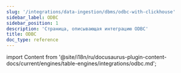 ```yaml
---
slug: '/integrations/data-ingestion/dbms/odbc-with-clickhouse'
sidebar_label: ODBC
sidebar_position: 1
description: 'Страница, описывающая интеграцию ODBC'
title: ODBC
doc_type: reference
---
```

import Content from '@site/i18n/ru/docusaurus-plugin-content-docs/current/engines/table-engines/integrations/odbc.md';

<Content />